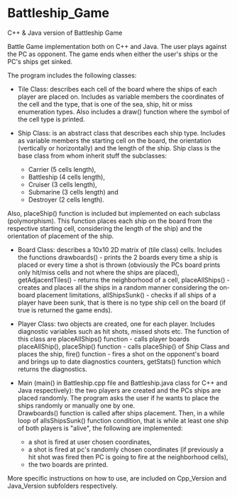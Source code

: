 # Battleship_Game
C++ &amp; Java version of Battleship Game

Battle Game implementation both on C++ and Java. The user plays against the PC as opponent. The game ends when either the user's ships or the PC's ships get sinked. 

The program includes the following classes:

  - Tile Class: describes each cell of the board where the ships of each player are placed on. Includes as variable members the                   coordinates of the cell and the type, that is one of the sea, ship, hit or miss enumeration types. Also includes a draw() function where the symbol of the cell type is printed.
  
  - Ship Class: is an abstract class that describes each ship type. Includes as variable members the starting cell on the board, the orientation (vertically or horizontally) and the length of the ship. Ship class is the base class from whom inherit stuff the subclasses:
      - Carrier (5 cells length), 
      - Battleship (4 cells length), 
      - Cruiser (3 cells length), 
      - Submarine (3 cells length) and 
      - Destroyer (2 cells length). 
      
   Also, placeShip() function is included but implemented on each subclass (polymorphism). This function places each ship on the board from the respective starting cell, considering the length of the ship) and the orientation of placement of the ship. 
  
  - Board Class: describes a 10x10 2D matrix of (tile class) cells. Includes the functions drawboards() - prints the 2 boards every time a ship is placed or every time a shot is thrown (obviously the PCs board prints only hit/miss cells and not where the ships are placed), getAdjacentTiles() - returns the neighborhood of a cell, placeAllShips() - creates and places all the ships in a random manner considering the on-board placement limitations, allShipsSunk() - checks if all ships of a player have been sunk, that is there is no type ship cell on the board (if true is returned the game ends). 
  
  - Player Class: two objects are created, one for each player. Includes diagnostic variables such as hit shots, missed shots etc. The function of this class are placeAllShips() function - calls player boards placeAllShip(), placeShip() function - calls placeShip() of Ship Class and places the ship, fire() function - fires a shot on the opponent's board and brings up to date diagnostics counters, getStats() function which returns the diagnostics.
  
  - Main (main() in Battleship.cpp file and Battleship.java class for C++ and Java respectively): the two players are created and the PCs ships are placed randomly. The program asks the user if he wants to place the ships randomly or manually one by one.  
Drawboards() function is called after ships placement. Then, in a while loop of allsShipsSunk() function condition, that is while at least one ship of both players is "alive", the following are implemented: 
      - a shot is fired at user chosen coordinates,
      - a shot is fired at pc's randomly chosen coordinates (if previously a hit shot was fired then PC is going to fire at the neighborhood cells),
      - the two boards are printed.
  
  More specific instructions on how to use, are included on Cpp_Version and Java_Version subfolders respectively. 
  
  
  
  
  
